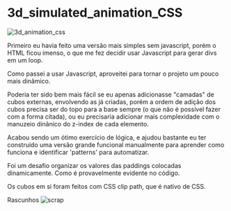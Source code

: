 # 3d_simulated_animation_CSS

![3d_animation_css](https://i.imgur.com/xFEVUYt.png)

Primeiro eu havia feito uma versão mais simples sem javascript, porém o HTML ficou imenso, o que me fez decidir usar Javascript para gerar divs em um loop.

Como passei a usar Javascript, aproveitei para tornar o projeto um pouco mais dinâmico.

Poderia ter sido bem mais fácil se eu apenas adicionasse "camadas" de cubos externas, envolvendo as já criadas, porém a ordem de adição dos cubos precisa ser do topo para a base sempre (o que não é possível fazer com a forma citada), ou eu precisaria adicionar mais complexidade com o manuzeio dinânico do z-index de cada elemento.

Acabou sendo um ótimo exercício de lógica, e ajudou bastante eu ter construído uma versão grande funcional manualmente para aprender como funciona e identificar 'patterns' para automatizar.

Foi um desafio organizar os valores das paddings colocadas dinamicamente. Como é provavelmente evidente no código.

Os cubos em si foram feitos com CSS clip path, que é nativo de CSS.

Rascunhos
![scrap](https://i.imgur.com/2MFqdfR.png)
